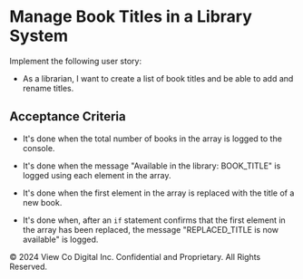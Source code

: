 # Manage Book Titles in a Library System

Implement the following user story:

* As a librarian, I want to create a list of book titles and be able to add and rename titles.

## Acceptance Criteria

* It's done when the total number of books in the array is logged to the console.

* It's done when the message "Available in the library: BOOK_TITLE" is logged using each element in the array.

* It's done when the first element in the array is replaced with the title of a new book.

* It's done when, after an `if` statement confirms that the first element in the array has been replaced, the message "REPLACED_TITLE is now available" is logged.

© 2024 View Co Digital Inc. Confidential and Proprietary. All Rights Reserved.